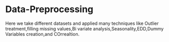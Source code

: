 # Data-Preprocessing
Here we take different datasets and applied many techniques like Outlier treatment,filling missing values,Bi variate analysis,Seasonality,EDD,Dummy Variables creation,and COrrealtion.
